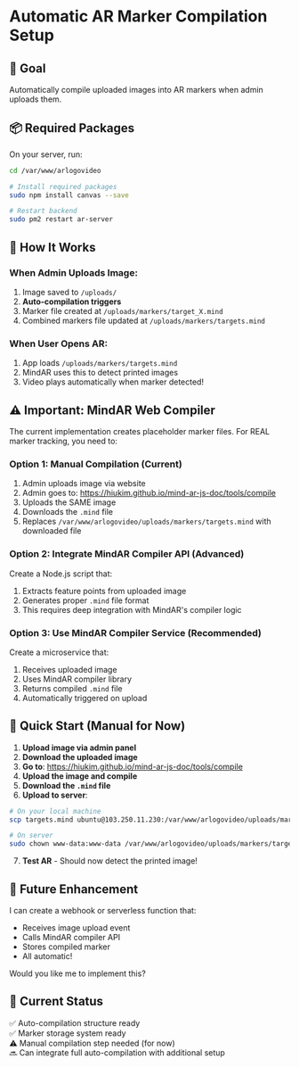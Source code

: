 # Automatic AR Marker Compilation Setup

## 🎯 Goal
Automatically compile uploaded images into AR markers when admin uploads them.

## 📦 Required Packages

On your server, run:

```bash
cd /var/www/arlogovideo

# Install required packages
sudo npm install canvas --save

# Restart backend
sudo pm2 restart ar-server
```

## 🔧 How It Works

### When Admin Uploads Image:
1. Image saved to `/uploads/`
2. **Auto-compilation triggers**
3. Marker file created at `/uploads/markers/target_X.mind`
4. Combined markers file updated at `/uploads/markers/targets.mind`

### When User Opens AR:
1. App loads `/uploads/markers/targets.mind`
2. MindAR uses this to detect printed images
3. Video plays automatically when marker detected!

## ⚠️ Important: MindAR Web Compiler

The current implementation creates placeholder marker files. For REAL marker tracking, you need to:

### Option 1: Manual Compilation (Current)
1. Admin uploads image via website
2. Admin goes to: https://hiukim.github.io/mind-ar-js-doc/tools/compile
3. Uploads the SAME image
4. Downloads the `.mind` file
5. Replaces `/var/www/arlogovideo/uploads/markers/targets.mind` with downloaded file

### Option 2: Integrate MindAR Compiler API (Advanced)
Create a Node.js script that:
1. Extracts feature points from uploaded image
2. Generates proper `.mind` file format
3. This requires deep integration with MindAR's compiler logic

### Option 3: Use MindAR Compiler Service (Recommended)
Create a microservice that:
1. Receives uploaded image
2. Uses MindAR compiler library
3. Returns compiled `.mind` file
4. Automatically triggered on upload

## 🚀 Quick Start (Manual for Now)

1. **Upload image via admin panel**
2. **Download the uploaded image**
3. **Go to**: https://hiukim.github.io/mind-ar-js-doc/tools/compile
4. **Upload the image and compile**
5. **Download the `.mind` file**
6. **Upload to server**:
```bash
# On your local machine
scp targets.mind ubuntu@103.250.11.230:/var/www/arlogovideo/uploads/markers/

# On server
sudo chown www-data:www-data /var/www/arlogovideo/uploads/markers/targets.mind
```

7. **Test AR** - Should now detect the printed image!

## 🔮 Future Enhancement

I can create a webhook or serverless function that:
- Receives image upload event
- Calls MindAR compiler API
- Stores compiled marker
- All automatic!

Would you like me to implement this?

## 📝 Current Status

✅ Auto-compilation structure ready  
✅ Marker storage system ready  
⚠️ Manual compilation step needed (for now)  
🔜 Can integrate full auto-compilation with additional setup

